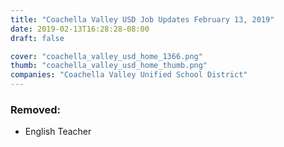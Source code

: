 ```yaml
---
title: "Coachella Valley USD Job Updates February 13, 2019"
date: 2019-02-13T16:28:28-08:00
draft: false

cover: "coachella_valley_usd_home_1366.png"
thumb: "coachella_valley_usd_home_thumb.png"
companies: "Coachella Valley Unified School District"
---
```


### Removed:
- English Teacher